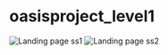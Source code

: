 # oasisproject_level1
![Landing page ss1](https://github.com/nandan288/oasisproject_level1/assets/134582254/0f1a196c-3405-41d1-8db5-f7402e748092)
![Landing page ss2](https://github.com/nandan288/oasisproject_level1/assets/134582254/3d782952-3b3a-4c13-b558-f080c9b9ffbe)
